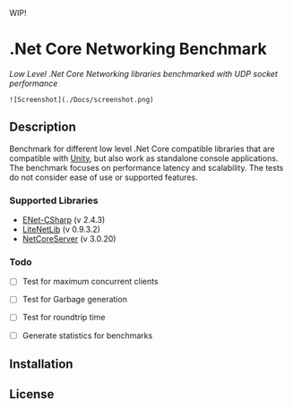 WIP!

# .Net Core Networking Benchmark

*Low Level .Net Core Networking libraries benchmarked with UDP socket performance*

`![Screenshot](./Docs/screenshot.png)`

## Description

Benchmark for different low level .Net Core compatible libraries that are compatible with [Unity](https://unity3d.com), but also work as standalone console applications. The benchmark focuses on performance latency and scalability. The tests do not consider ease of use or supported features.

### Supported Libraries

* [ENet-CSharp](https://github.com/nxrighthere/ENet-CSharp) (v 2.4.3)
* [LiteNetLib](https://github.com/RevenantX/LiteNetLib) (v 0.9.3.2)
* [NetCoreServer](https://github.com/chronoxor/NetCoreServer) (v 3.0.20)

### Todo

- [ ] Test for maximum concurrent clients
- [ ] Test for Garbage generation
- [ ] Test for roundtrip time
- [ ] Generate statistics for benchmarks




## Installation



## License

